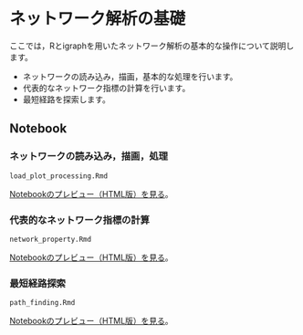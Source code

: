 # ネットワーク解析の基礎
ここでは，Rとigraphを用いたネットワーク解析の基本的な操作について説明します。

* ネットワークの読み込み，描画，基本的な処理を行います。
* 代表的なネットワーク指標の計算を行います。
* 最短経路を探索します。



## Notebook
### ネットワークの読み込み，描画，処理
```
load_plot_processing.Rmd
```
[Notebookのプレビュー（HTML版）を見る](https://kztakemoto.github.io/network-analysis-in-biology/basic/load_plot_processing.nb.html)。

### 代表的なネットワーク指標の計算
```
network_property.Rmd
```
[Notebookのプレビュー（HTML版）を見る](https://kztakemoto.github.io/network-analysis-in-biology/basic/network_property.nb.html)。

### 最短経路探索
```
path_finding.Rmd
```
[Notebookのプレビュー（HTML版）を見る](https://kztakemoto.github.io/network-analysis-in-biology/basic/path_finding.nb.html)。